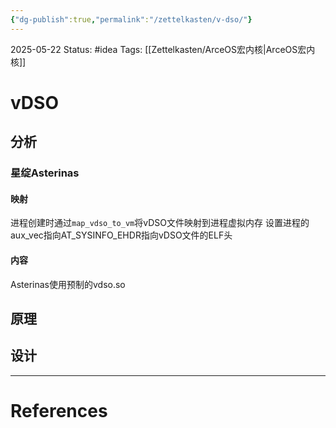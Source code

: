 ```yaml
---
{"dg-publish":true,"permalink":"/zettelkasten/v-dso/"}
---
```


2025-05-22
Status: #idea
Tags: [[Zettelkasten/ArceOS宏内核\|ArceOS宏内核]]

# vDSO
## 分析
### 星绽Asterinas
#### 映射
进程创建时通过`map_vdso_to_vm`将vDSO文件映射到进程虚拟内存
设置进程的aux_vec指向AT_SYSINFO_EHDR指向vDSO文件的ELF头
#### 内容
Asterinas使用预制的vdso.so

## 原理


## 设计


___
# References